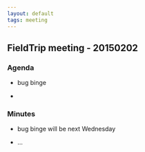 ```yaml
---
layout: default
tags: meeting
---
```


## FieldTrip meeting - 20150202 

### Agenda

*  bug binge

*  

### Minutes

*  bug binge will be next Wednesday

*  ...

